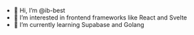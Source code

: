 - 👋 Hi, I’m @ib-best
- 👀 I’m interested in frontend frameworks like React and Svelte
- 🌱 I’m currently learning Supabase and Golang

<!---
ib-best/ib-best is a ✨ special ✨ repository because its `README.md` (this file) appears on your GitHub profile.
You can click the Preview link to take a look at your changes.
--->
